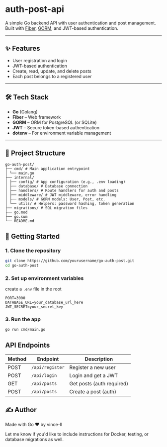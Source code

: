 # auth-post-api

A simple Go backend API with user authentication and post management.  
Built with [Fiber](https://gofiber.io/), [GORM](https://gorm.io/), and JWT-based authentication.

---

## ✨ Features

- User registration and login
- JWT-based authentication
- Create, read, update, and delete posts
- Each post belongs to a registered user

---

## 🛠 Tech Stack

- **Go** (Golang)
- **Fiber** – Web framework
- **GORM** – ORM for PostgreSQL (or SQLite)
- **JWT** – Secure token-based authentication
- **dotenv** – For environment variable management

---

## 📁 Project Structure

```
go-auth-post/
├── cmd/ # Main application entrypoint
│ └── main.go
├── internal/
│ ├── config/ # App configuration (e.g., .env loading)
│ ├── database/ # Database connection
│ ├── handlers/ # Route handlers for auth and posts
│ ├── middleware/ # JWT middleware, error handling
│ ├── models/ # GORM models: User, Post, etc.
│ └── utils/ # Helpers: password hashing, token generation
├── migrations/ # SQL migration files
├── go.mod
├── go.sum
└── README.md
```

## 🚀 Getting Started

### 1. Clone the repository

```bash
git clone https://github.com/yourusername/go-auth-post.git
cd go-auth-post
```

### 2. Set up environment variables

create a `.env` file in the root

```
PORT=3000
DATABASE_URL=your_database_url_here
JWT_SECRET=your_secret_key
```

### 3. Run the app

```bash
go run cmd/main.go
```

## API Endpoints

| Method | Endpoint        | Description               |
| ------ | --------------- | ------------------------- |
| POST   | `/api/register` | Register a new user       |
| POST   | `/api/login`    | Login and get a JWT       |
| GET    | `/api/posts`    | Get posts (auth required) |
| POST   | `/api/posts`    | Create a post (auth)      |

## ✍️ Author

Made with Go ❤️ by vince-II

Let me know if you'd like to include instructions for Docker, testing, or database migrations as well.

